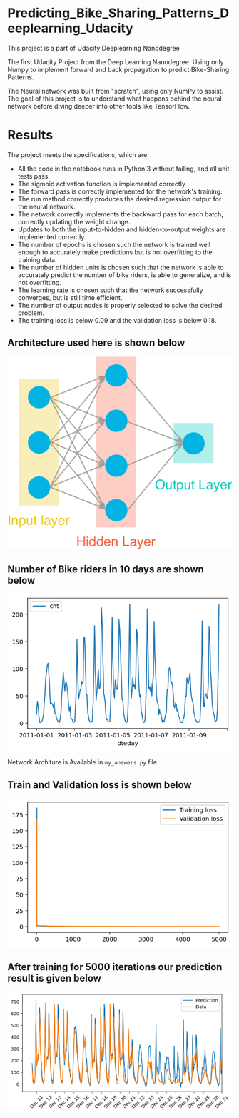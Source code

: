 # Predicting_Bike_Sharing_Patterns_Deeplearning_Udacity
This project is a part of Udacity Deeplearning Nanodegree

The first Udacity Project from the Deep Learning Nanodegree. Using only Numpy to implement forward and back propagation to predict Bike-Sharing Patterns.

The Neural network was built from "scratch", using only NumPy to assist. The goal of this project is to understand what happens behind the neural network before diving deeper into other tools like TensorFlow.

# Results
The project meets the specifications, which are:

- All the code in the notebook runs in Python 3 without failing, and all unit tests pass.
- The sigmoid activation function is implemented correctly
- The forward pass is correctly implemented for the network's training.
- The run method correctly produces the desired regression output for the neural network.
- The network correctly implements the backward pass for each batch, correctly updating the weight change.
- Updates to both the input-to-hidden and hidden-to-output weights are implemented correctly.
- The number of epochs is chosen such the network is trained well enough to accurately make predictions but is not overfitting to the training data.
- The number of hidden units is chosen such that the network is able to accurately predict the number of bike riders, is able to generalize, and is not overfitting.
- The learning rate is chosen such that the network successfully converges, but is still time efficient.
- The number of output nodes is properly selected to solve the desired problem.
- The training loss is below 0.09 and the validation loss is below 0.18.

## Architecture used here is shown below
<img src="assets/neural_network.png">

## Number of Bike riders in 10 days are shown below
<img src="assets/Number_of_Bike_Riders_over_10_days.png">

Network Architure is Available in `my_answers.py` file

## Train and Validation loss is shown below
<img src="assets/Train_Validation_Loss.png">

## After training for 5000 iterations our prediction result is given below
<img src="assets/Final_Result.png">
